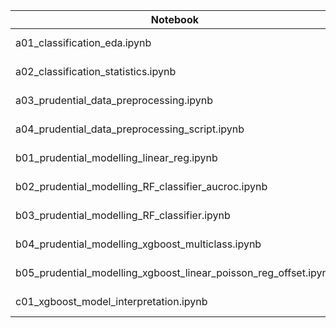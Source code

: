 |  Notebook | Rendered   | Description  |  Author |
|---|---|---|---|
| a01_classification_eda.ipynb  | [ipynb](https://github.com/bhishanpdl/Project_Prudential_Insurance/blob/master/notebooks/a01_classification_eda.ipynb), [rendered](https://nbviewer.jupyter.org/github/bhishanpdl/Project_Prudential_Insurance/blob/master/notebooks/a01_classification_eda.ipynb)  |   | [Bhishan Poudel](https://bhishanpdl.github.io/)  |
| a02_classification_statistics.ipynb  | [ipynb](https://github.com/bhishanpdl/Project_Prudential_Insurance/blob/master/notebooks/a02_classification_statistics.ipynb), [rendered](https://nbviewer.jupyter.org/github/bhishanpdl/Project_Prudential_Insurance/blob/master/notebooks/a02_classification_statistics.ipynb)  |   | [Bhishan Poudel](https://bhishanpdl.github.io/)  |
| a03_prudential_data_preprocessing.ipynb  | [ipynb](https://github.com/bhishanpdl/Project_Prudential_Insurance/blob/master/notebooks/a03_prudential_data_preprocessing.ipynb), [rendered](https://nbviewer.jupyter.org/github/bhishanpdl/Project_Prudential_Insurance/blob/master/notebooks/a03_prudential_data_preprocessing.ipynb)  |   | [Bhishan Poudel](https://bhishanpdl.github.io/)  |
| a04_prudential_data_preprocessing_script.ipynb  | [ipynb](https://github.com/bhishanpdl/Project_Prudential_Insurance/blob/master/notebooks/a04_prudential_data_preprocessing_script.ipynb), [rendered](https://nbviewer.jupyter.org/github/bhishanpdl/Project_Prudential_Insurance/blob/master/notebooks/a04_prudential_data_preprocessing_script.ipynb)  |   | [Bhishan Poudel](https://bhishanpdl.github.io/)  |
| b01_prudential_modelling_linear_reg.ipynb  | [ipynb](https://github.com/bhishanpdl/Project_Prudential_Insurance/blob/master/notebooks/b01_prudential_modelling_linear_reg.ipynb), [rendered](https://nbviewer.jupyter.org/github/bhishanpdl/Project_Prudential_Insurance/blob/master/notebooks/b01_prudential_modelling_linear_reg.ipynb)  |   | [Bhishan Poudel](https://bhishanpdl.github.io/)  |
| b02_prudential_modelling_RF_classifier_aucroc.ipynb  | [ipynb](https://github.com/bhishanpdl/Project_Prudential_Insurance/blob/master/notebooks/b02_prudential_modelling_RF_classifier_aucroc.ipynb), [rendered](https://nbviewer.jupyter.org/github/bhishanpdl/Project_Prudential_Insurance/blob/master/notebooks/b02_prudential_modelling_RF_classifier_aucroc.ipynb)  |   | [Bhishan Poudel](https://bhishanpdl.github.io/)  |
| b03_prudential_modelling_RF_classifier.ipynb  | [ipynb](https://github.com/bhishanpdl/Project_Prudential_Insurance/blob/master/notebooks/b03_prudential_modelling_RF_classifier.ipynb), [rendered](https://nbviewer.jupyter.org/github/bhishanpdl/Project_Prudential_Insurance/blob/master/notebooks/b03_prudential_modelling_RF_classifier.ipynb)  |   | [Bhishan Poudel](https://bhishanpdl.github.io/)  |
| b04_prudential_modelling_xgboost_multiclass.ipynb  | [ipynb](https://github.com/bhishanpdl/Project_Prudential_Insurance/blob/master/notebooks/b04_prudential_modelling_xgboost_multiclass.ipynb), [rendered](https://nbviewer.jupyter.org/github/bhishanpdl/Project_Prudential_Insurance/blob/master/notebooks/b04_prudential_modelling_xgboost_multiclass.ipynb)  |   | [Bhishan Poudel](https://bhishanpdl.github.io/)  |
| b05_prudential_modelling_xgboost_linear_poisson_reg_offset.ipynb  | [ipynb](https://github.com/bhishanpdl/Project_Prudential_Insurance/blob/master/notebooks/b05_prudential_modelling_xgboost_linear_poisson_reg_offset.ipynb), [rendered](https://nbviewer.jupyter.org/github/bhishanpdl/Project_Prudential_Insurance/blob/master/notebooks/b05_prudential_modelling_xgboost_linear_poisson_reg_offset.ipynb)  |   | [Bhishan Poudel](https://bhishanpdl.github.io/)  |
| c01_xgboost_model_interpretation.ipynb  | [ipynb](https://github.com/bhishanpdl/Project_Prudential_Insurance/blob/master/notebooks/c01_xgboost_model_interpretation.ipynb), [rendered](https://nbviewer.jupyter.org/github/bhishanpdl/Project_Prudential_Insurance/blob/master/notebooks/c01_xgboost_model_interpretation.ipynb)  |   | [Bhishan Poudel](https://bhishanpdl.github.io/)  |
